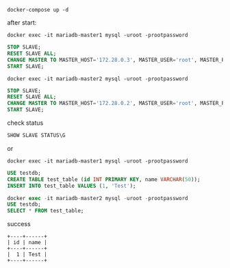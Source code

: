 ```docker-compose up -d```

after start:

```shell
docker exec -it mariadb-master1 mysql -uroot -prootpassword
```

```sql
STOP SLAVE;
RESET SLAVE ALL;
CHANGE MASTER TO MASTER_HOST='172.28.0.3', MASTER_USER='root', MASTER_PASSWORD='rootpassword', MASTER_USE_GTID=slave_pos;
START SLAVE;
```

```shell
docker exec -it mariadb-master2 mysql -uroot -prootpassword
```

```sql
STOP SLAVE;
RESET SLAVE ALL;
CHANGE MASTER TO MASTER_HOST='172.28.0.2', MASTER_USER='root', MASTER_PASSWORD='rootpassword', MASTER_USE_GTID=slave_pos;
START SLAVE;
```

check status

```sql
SHOW SLAVE STATUS\G
```
or
```shell
docker exec -it mariadb-master1 mysql -uroot -prootpassword
```

```sql
USE testdb;
CREATE TABLE test_table (id INT PRIMARY KEY, name VARCHAR(50));
INSERT INTO test_table VALUES (1, 'Test');
```

```sql
docker exec -it mariadb-master2 mysql -uroot -prootpassword
USE testdb;
SELECT * FROM test_table;
```



success
```
+----+------+
| id | name |
+----+------+
|  1 | Test |
+----+------+
```

